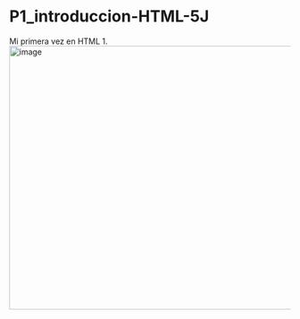 # P1_introduccion-HTML-5J
Mi primera vez en HTML
1.<img width="804" height="472" alt="image" src="https://github.com/user-attachments/assets/e9c81e91-9e88-4104-b06e-b5be7d9c9a4f" />
